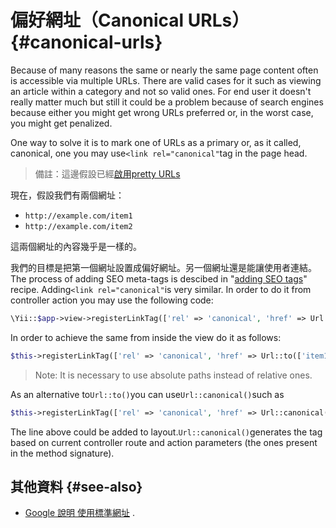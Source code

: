 # 偏好網址（Canonical URLs） {#canonical-urls}

Because of many reasons the same or nearly the same page content often is accessible via multiple URLs. There are valid cases for it such as viewing an article within a category and not so valid ones. For end user it doesn't really matter much but still it could be a problem because of search engines because either you might get wrong URLs preferred or, in the worst case, you might get penalized.

One way to solve it is to mark one of URLs as a primary or, as it called, canonical, one you may use`<link rel="canonical"`tag in the page head.

> 備註：這邊假設已經[啟用pretty URLs](/enable-pretty-urls.md)

現在，假設我們有兩個網址：

* `http://example.com/item1`
* `http://example.com/item2`

這兩個網址的內容幾乎是一樣的。

我們的目標是把第一個網址設置成偏好網址。另一個網址還是能讓使用者連結。The process of adding SEO meta-tags is descibed in "[adding SEO tags](https://yii2-cookbook.readthedocs.io/adding-seo-tags/)" recipe. Adding`<link rel="canonical"`is very similar. In order to do it from controller action you may use the following code:

```php
\Yii::$app->view->registerLinkTag(['rel' => 'canonical', 'href' => Url::to(['item1'], true)]);
```

In order to achieve the same from inside the view do it as follows:

```php
$this->registerLinkTag(['rel' => 'canonical', 'href' => Url::to(['item1'], true)]);
```

> Note: It is necessary to use absolute paths instead of relative ones.

As an alternative to`Url::to()`you can use`Url::canonical()`such as

```php
$this->registerLinkTag(['rel' => 'canonical', 'href' => Url::canonical()]);
```

The line above could be added to layout.`Url::canonical()`generates the tag based on current controller route and action parameters \(the ones present in the method signature\).

## 其他資料 {#see-also}

* [Google 說明 使用標準網址](https://support.google.com/webmasters/answer/139066?hl=zh-Hant)
  .




